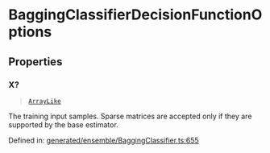 # BaggingClassifierDecisionFunctionOptions

## Properties

### X?

> [`ArrayLike`](../types/ArrayLike.md)

The training input samples. Sparse matrices are accepted only if they are supported by the base estimator.

Defined in:  [generated/ensemble/BaggingClassifier.ts:655](https://github.com/transitive-bullshit/scikit-learn-ts/blob/b59c1ff/packages/sklearn/src/generated/ensemble/BaggingClassifier.ts#L655)
